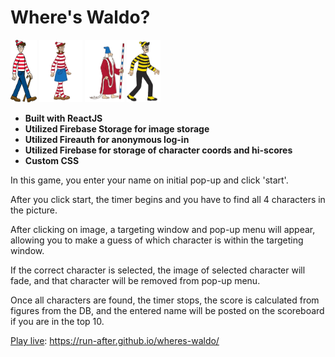 # Where's Waldo?

<img src='https://github.com/run-after/wheres-waldo/blob/main/src/media/waldo.png' alt='waldo' height='100px' />
<img src='https://github.com/run-after/wheres-waldo/blob/main/src/media/wilma.png' alt='wilma' height='100px' />
<img src='https://github.com/run-after/wheres-waldo/blob/main/src/media/wizard.png' alt='wizard' height='100px' />
<img src='https://github.com/run-after/wheres-waldo/blob/main/src/media/odlaw.png' alt='odlaw' height='100px' />

- **Built with ReactJS**
- **Utilized Firebase Storage for image storage**
- **Utilized Fireauth for anonymous log-in**
- **Utilized Firebase for storage of character coords and hi-scores**
- **Custom CSS**

In this game, you enter your name on initial pop-up and click 'start'.

After you click start, the timer begins and you have to find all 4 characters in the picture.

After clicking on image, a targeting window and pop-up menu will appear, allowing you to make a guess of which character is within the targeting window.

If the correct character is selected, the image of selected character will fade, and that character will be removed from pop-up menu.

Once all characters are found, the timer stops, the score is calculated from figures from the DB, and the entered name will be posted on the scoreboard if you are in the top 10.

[Play live](https://run-after.github.io/wheres-waldo/): https://run-after.github.io/wheres-waldo/
